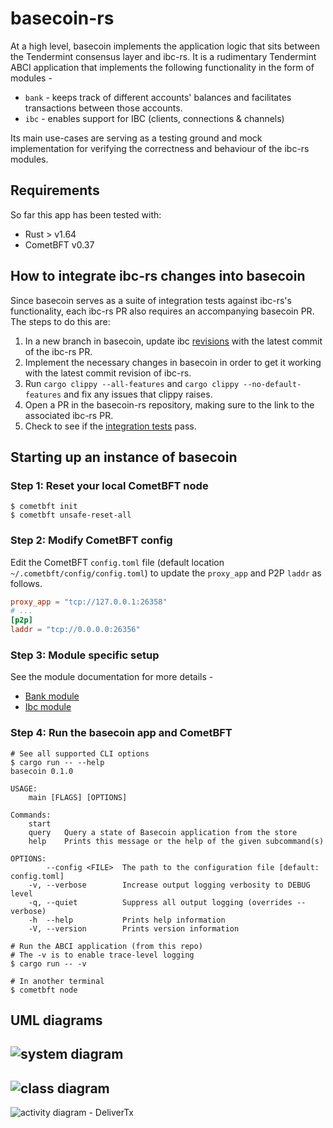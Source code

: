 # basecoin-rs
At a high level, basecoin implements the application logic that sits between the Tendermint consensus layer and ibc-rs.
It is a rudimentary Tendermint ABCI application that implements the following functionality in the form of modules -
* `bank` - keeps track of different accounts' balances and facilitates transactions between those accounts.
* `ibc` - enables support for IBC (clients, connections & channels)

Its main use-cases are serving as a testing ground and mock implementation for verifying the correctness and behaviour
of the ibc-rs modules.

## Requirements
So far this app has been tested with:
* Rust > v1.64
* CometBFT v0.37

## How to integrate ibc-rs changes into basecoin
Since basecoin serves as a suite of integration tests against ibc-rs's functionality, each ibc-rs
PR also requires an accompanying basecoin PR. The steps to do this are:
1. In a new branch in basecoin, update ibc [revisions][revs] with the latest commit of the ibc-rs PR.
2. Implement the necessary changes in basecoin in order to get it working with the latest commit revision of ibc-rs.
3. Run `cargo clippy --all-features` and `cargo clippy --no-default-features` and fix any issues that clippy raises.
4. Open a PR in the basecoin-rs repository, making sure to the link to the associated ibc-rs PR.
5. Check to see if the [integration tests][integration-tests] pass.

## Starting up an instance of basecoin
### Step 1: Reset your local CometBFT node
```shell
$ cometbft init
$ cometbft unsafe-reset-all
```

### Step 2: Modify CometBFT config
Edit the CometBFT `config.toml` file (default location `~/.cometbft/config/config.toml`) to update the `proxy_app` and P2P `laddr` as follows.
```toml
proxy_app = "tcp://127.0.0.1:26358"
# ...
[p2p]
laddr = "tcp://0.0.0.0:26356"
```

### Step 3: Module specific setup
See the module documentation for more details -
* [Bank module](docs/modules/bank.md)
* [Ibc module](docs/modules/ibc.md)

### Step 4: Run the basecoin app and CometBFT
```shell
# See all supported CLI options
$ cargo run -- --help
basecoin 0.1.0

USAGE:
    main [FLAGS] [OPTIONS]

Commands:
    start
    query   Query a state of Basecoin application from the store
    help    Prints this message or the help of the given subcommand(s)

OPTIONS:
        --config <FILE>  The path to the configuration file [default: config.toml]
    -v, --verbose        Increase output logging verbosity to DEBUG level
    -q, --quiet          Suppress all output logging (overrides --verbose)
    -h  --help           Prints help information
    -V, --version        Prints version information

# Run the ABCI application (from this repo)
# The -v is to enable trace-level logging
$ cargo run -- -v

# In another terminal
$ cometbft node
```

## UML diagrams
![system diagram](docs/images/system-diagram.png)
---
![class diagram](docs/images/class-diagram.png)
---
![activity diagram - DeliverTx](docs/images/activity-diagram-deliverTx.png)

[revs]: https://github.com/informalsystems/basecoin-rs/blob/9610b29067ba122808d1d14354a32e2005b54517/Cargo.toml#L15-L16
[integration-tests]: https://github.com/informalsystems/basecoin-rs/blob/8f744c8356569d5f87a546f46d1ade247ebe5256/.github/workflows/integration.yml#L1